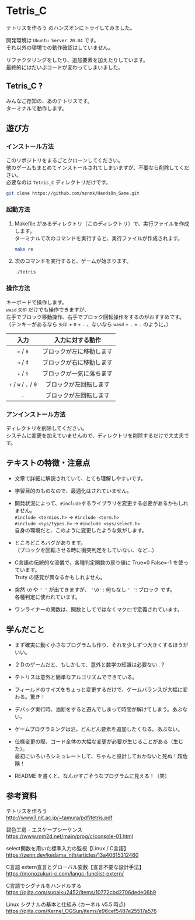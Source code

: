 # Tetris_C

テトリスを作ろう のハンズオンにトライしてみました。  

開発環境は `Ubuntu Server 20.04` です。  
それ以外の環境での動作確認はしていません。  

リファクタリングをしたり、追加要素を加えたりしています。  
最終的にはだいぶコードが変わってしまいました。  


## Tetris_C ?

みんなご存知の、あのテトリスです。  
ターミナルで動作します。  


## 遊び方

### インストール方法

このリポジトリをまるごとクローンしてください。  
他のゲームもまとめてインストールされてしまいますが、不要なら削除してください。  
必要なのは `Tetris_C` ディレクトリだけです。  
```sh
git clone https://github.com/mznmk/HandsOn_Game.git
```

### 起動方法

1. Makefile があるディレクトリ（このディレクトリ）で、実行ファイルを作成します。  
ターミナルで次のコマンドを実行すると、実行ファイルが作成されます。  
	```sh
	make re
	```

2. 次のコマンドを実行すると、ゲームが始まります。  
	```sh
	./tetris
	```

### 操作方法

キーボードで操作します。  
`wasd` `矢印` だけでも操作できますが、  
左手でブロック移動操作、右手でブロック回転操作をするのがおすすめです。  
（テンキーがあるなら `矢印` + `0` + `.` 、ないなら `wasd` + `.` + `.` のように。）  

|入力|入力に対する動作|
|:--------------------:|:----------------------:|
|`←` / `a`            |ブロックが左に移動します|
|`→` / `d`            |ブロックが右に移動します|
|`↓` / `s`            |ブロックが一気に落ちます|
|`↑` / `w` / `,` / `0`|ブロックが左回転します　|
|`.`                   |ブロックが左回転します　|

### アンインストール方法

ディレクトリを削除してください。  
システムに変更を加えていませんので、ディレクトリを削除するだけで大丈夫です。  


## テキストの特徴・注意点

- 文章で詳細に解説されていて、とても理解しやすいです。  

- 学習目的のものなので、最適化はされていません。  

- 開発状況によって、`#include`するライブラリを変更する必要があるかもしれません。  
`#include <termios.h>` → `#include <term.h>`  
`#include <sys/types.h>` → `#include <sys/select.h>`  
自身の環境だと、このように変更したような気がします。  

- ところどころバグがあります。  
（ブロックを回転させる時に衝突判定をしていない、など...）  

- C言語の伝統的な流儀で、各種判定関数の戻り値に True=0 False=-1 を使っています。  
Truty の感覚が異なるかもしれません。  

- 突然 `\0` や `' '` が出てきますが、 `'\0'` : 何もなし `' '`: ブロック です。  
各種判定に使われています。  

- ワンライナーの関数は、関数としてではなくマクロで定義されています。  


## 学んだこと

- まず確実に動く小さなプログラムも作り、それを少しずつ大きくするほうがいい。  

- ２Ｄのゲームだと、もしかして、意外と数学の知識は必要ない..？  

- テトリスは意外と簡単なアルゴリズムでできている。  

- フィールドのサイズをちょっと変更するだけで、ゲームバランスが大幅に変わる。驚き！  

- デバッグ実行時、油断をすると遊んでしまって時間が解けてしまう。あぶない。  

- ゲームプログラミングは沼。どんどん要素を追加したくなる。あぶない。  

- 仕様変更の際、コード全体の大幅な変更が必要が生じることがある（生じた）。  
最初にいろいろシミュレートして、ちゃんと設計しておかないと死ぬ！超危険！  

- README を書くと、なんかすごそうなプログラムに見える！（笑）  


## 参考資料

テトリスを作ろう  
http://www3.nit.ac.jp/~tamura/pdf/tetris.pdf  

碧色工房 - エスケープシーケンス  
https://www.mm2d.net/main/prog/c/console-01.html  

select関数を用いた標準入力の監視【Linux / C言語】  
https://zenn.dev/kedama_nth/articles/13a40615312460  

C言語 extern宣言とグローバル変数【宣言不要な設計手法】  
https://monozukuri-c.com/langc-funclist-extern/  

C言語でシグナルをハンドルする  
https://qiita.com/supaiku2452/items/10772cbd2706dede06b9  

Linux シグナルの基本と仕組み (カーネル v5.5 時点)   
https://qiita.com/Kernel_OGSun/items/e96cef5487e25517a576  

